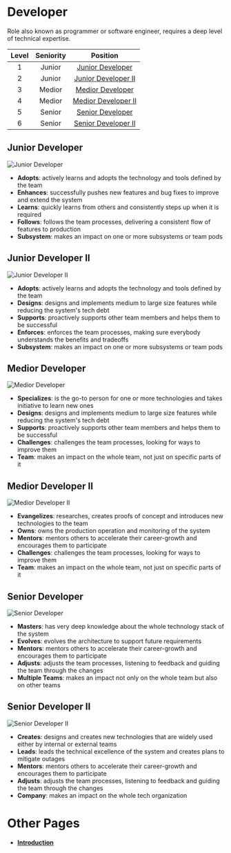 # Developer

Role also known as programmer or software engineer, requires a deep level of technical expertise.

| Level | Seniority |               Position                |
| :---: | :-------: | :-----------------------------------: |
|   1   |  Junior   | [Junior Developer](#junior-developer) |
|   2   |  Junior   | [Junior Developer II](#junior-developer-ii) |
|   3   |  Medior   | [Medior Developer](#medior-developer) |
|   4   |  Medior   | [Medior Developer II](#medior-developer-ii) |
|   5   |  Senior   | [Senior Developer](#senior-developer) |
|   6   |  Senior   | [Senior Developer II](#senior-developer-ii) |

## Junior Developer

![Junior Developer](/charts/developer-1.png)

- **Adopts**: actively learns and adopts the technology and tools defined by the team
- **Enhances**: successfully pushes new features and bug fixes to improve and extend the system
- **Learns**: quickly learns from others and consistently steps up when it is required
- **Follows**: follows the team processes, delivering a consistent flow of features to production
- **Subsystem**: makes an impact on one or more subsystems or team pods

## Junior Developer II

![Junior Developer II](/charts/developer-2.png)

- **Adopts**: actively learns and adopts the technology and tools defined by the team
- **Designs**: designs and implements medium to large size features while reducing the system's tech debt
- **Supports**: proactively supports other team members and helps them to be successful
- **Enforces**: enforces the team processes, making sure everybody understands the benefits and tradeoffs
- **Subsystem**: makes an impact on one or more subsystems or team pods

## Medior Developer

![Medior Developer](/charts/developer-3.png)

- **Specializes**: is the go-to person for one or more technologies and takes initiative to learn new ones
- **Designs**: designs and implements medium to large size features while reducing the system's tech debt
- **Supports**: proactively supports other team members and helps them to be successful
- **Challenges**: challenges the team processes, looking for ways to improve them
- **Team**: makes an impact on the whole team, not just on specific parts of it

## Medior Developer II

![Medior Developer II](/charts/developer-4.png)

- **Evangelizes**: researches, creates proofs of concept and introduces new technologies to the team
- **Owns**: owns the production operation and monitoring of the system
- **Mentors**: mentors others to accelerate their career-growth and encourages them to participate
- **Challenges**: challenges the team processes, looking for ways to improve them
- **Team**: makes an impact on the whole team, not just on specific parts of it

## Senior Developer

![Senior Developer](/charts/developer-5.png)

- **Masters**: has very deep knowledge about the whole technology stack of the system
- **Evolves**: evolves the architecture to support future requirements
- **Mentors**: mentors others to accelerate their career-growth and encourages them to participate
- **Adjusts**: adjusts the team processes, listening to feedback and guiding the team through the changes
- **Multiple Teams**: makes an impact not only on the whole team but also on other teams

## Senior Developer II

![Senior Developer II](/charts/developer-6.png)

- **Creates**: designs and creates new technologies that are widely used either by internal or external teams
- **Leads**: leads the technical excellence of the system and creates plans to mitigate outages
- **Mentors**: mentors others to accelerate their career-growth and encourages them to participate
- **Adjusts**: adjusts the team processes, listening to feedback and guiding the team through the changes
- **Company**: makes an impact on the whole tech organization

# Other Pages

- [**Introduction**](README.md)
